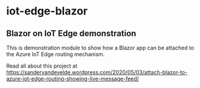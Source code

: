 # iot-edge-blazor

## Blazor on IoT Edge demonstration

This is demonstration module to show how a Blazor app can be attached to the Azure IoT Edge routing mechanism.

Read all about this project at https://sandervandevelde.wordpress.com/2020/05/03/attach-blazor-to-azure-iot-edge-routing-showing-live-message-feed/
